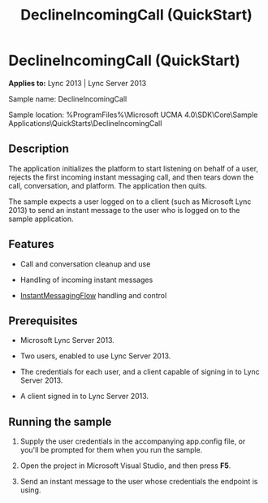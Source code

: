 ﻿---
title: DeclineIncomingCall (QuickStart)
TOCTitle: DeclineIncomingCall (QuickStart)
ms:assetid: 72db6c20-e348-489d-bf98-160d72329a4d
ms:mtpsurl: https://msdn.microsoft.com/library/Dn454825(v=office.15)
ms:contentKeyID: 57103684
ms.date: 07/25/2014
mtps_version: v=office.15
---

# DeclineIncomingCall (QuickStart)


**Applies to:** Lync 2013 | Lync Server 2013



Sample name: DeclineIncomingCall

Sample location: %ProgramFiles%\\Microsoft UCMA 4.0\\SDK\\Core\\Sample Applications\\QuickStarts\\DeclineIncomingCall

## Description

The application initializes the platform to start listening on behalf of a user, rejects the first incoming instant messaging call, and then tears down the call, conversation, and platform. The application then quits.

The sample expects a user logged on to a client (such as Microsoft Lync 2013) to send an instant message to the user who is logged on to the sample application.

## Features

  - Call and conversation cleanup and use

  - Handling of incoming instant messages

  - [InstantMessagingFlow](https://msdn.microsoft.com/library/hh383312\(v=office.15\)) handling and control

## Prerequisites

  - Microsoft Lync Server 2013.

  - Two users, enabled to use Lync Server 2013.

  - The credentials for each user, and a client capable of signing in to Lync Server 2013.

  - A client signed in to Lync Server 2013.

## Running the sample

1.  Supply the user credentials in the accompanying app.config file, or you'll be prompted for them when you run the sample.

2.  Open the project in Microsoft Visual Studio, and then press **F5**.

3.  Send an instant message to the user whose credentials the endpoint is using.

